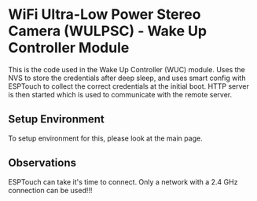 # WiFi Ultra-Low Power Stereo Camera (WULPSC) - Wake Up Controller Module
This is the code used in the Wake Up Controller (WUC) module. Uses the NVS to store the credentials after deep sleep, and uses smart config with ESPTouch to collect the correct credentials at the initial boot. HTTP server is then started which is used to communicate with the remote server.

## Setup Environment
To setup environment for this, please look at the main page.

## Observations
ESPTouch can take it's time to connect. Only a network with a 2.4 GHz connection can be used!!!